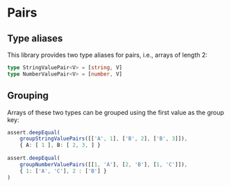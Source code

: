 # Pairs

## Type aliases

This library provides two type aliases for pairs, i.e., arrays of length 2:

```typescript
type StringValuePair<V> = [string, V]
type NumberValuePair<V> = [number, V]
```

## Grouping

Arrays of these two types can be grouped using the first value as the group key:

```typescript
assert.deepEqual(
    groupStringValuePairs([['A', 1], ['B', 2], ['B', 3]]),
    { A: [ 1 ], B: [ 2, 3, ] }
    
assert.deepEqual(
    groupNumberValuePairs([[1, 'A'], [2, 'B'], [1, 'C']]),
    { 1: ['A', 'C'], 2 : ['B'] }
)            
```